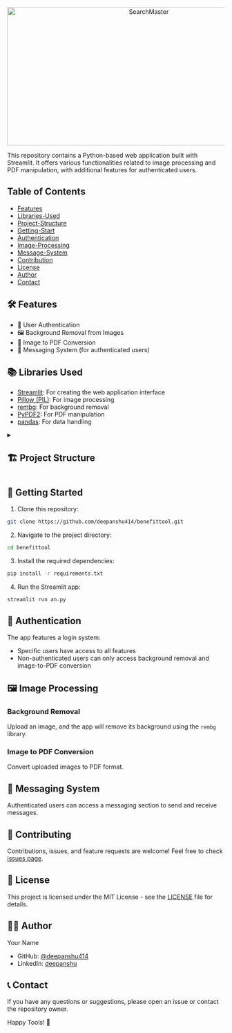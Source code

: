 <div align="center">

<img src="https://socialify.git.ci/deepanshu414/benefittool/image?description=1&descriptionEditable=Benefit%20tools%20provide%20assistance%20for%20various%20tasks,%20such%20as%20studying,%20organizing,%20and%20managing%20daily%20activities,%20to%20enhance%20productivity%20and%20effectiveness&font=KoHo&forks=1&issues=1&language=1&name=1&pattern=Plus&pulls=1&stargazers=1&theme=Auto" alt="SearchMaster" width="640" height="320" />

</div>

This repository contains a Python-based web application built with Streamlit. It offers various functionalities related to image processing and PDF manipulation, with additional features for authenticated users.

## Table of Contents
- [Features](#%EF%B8%8F-features)
- [Libraries-Used](#-libraries-used)
- [Project-Structure](#-%EF%B8%8F-project-structure-)
- [Getting-Start](#-getting-started)
- [Authentication](#-authentication)
- [Image-Processing](#%EF%B8%8F-image-processing)
- [Message-System](#-messaging-system)
- [Contribution](#-contributing)
- [License](#-license)
- [Author](#-author)
- [Contact](#-contact)

## 🛠️ Features

- 🔐 User Authentication
- 🖼️ Background Removal from Images
- 📄 Image to PDF Conversion
- 💬 Messaging System (for authenticated users)

## 📚 Libraries Used

- [Streamlit](https://streamlit.io/): For creating the web application interface
- [Pillow (PIL)](https://python-pillow.org/): For image processing
- [rembg](https://github.com/danielgatis/rembg): For background removal
- [PyPDF2](https://pypdf2.readthedocs.io/): For PDF manipulation
- [pandas](https://pandas.pydata.org/): For data handling

<details>
  <summary>
    <h2> 🏗️ Project Structure </h2>
  </summary>

```
├── an.py
├── requirements.txt
|── userdata.txt
|── newuserdata.txt
├── ant/
│   ├── CJ_image/
│   ├── DNC_image/
│   ├── ML_image/
│   ├── PL_image/
│   ├── RDBMS_image/
│   ├── SE_image/
│   ├── SMM_image/
│   ├── csv/
│   ├── excel/
│   ├── mp3f/
│   ├── mp4f/
│   ├── pdf/
│   ├── text/
│   ├── zip_folder/
│   ├── answer.txt
│   ├── code.txt
│   ├── message.txt
│   └── question.txt
└── README.md
```
</details>

## 🚀 Getting Started

1. Clone this repository:
```sh
git clone https://github.com/deepanshu414/benefittool.git
```
2. Navigate to the project directory:
```sh
cd benefittool
```
3. Install the required dependencies:
```sh
pip install -r requirements.txt
```
4. Run the Streamlit app:
```sh
streamlit run an.py
```

## 🔑 Authentication

The app features a login system:
- Specific users have access to all features
- Non-authenticated users can only access background removal and image-to-PDF conversion

## 🖼️ Image Processing

### Background Removal
Upload an image, and the app will remove its background using the `rembg` library.

### Image to PDF Conversion
Convert uploaded images to PDF format.

## 💬 Messaging System

Authenticated users can access a messaging section to send and receive messages.

## 🤝 Contributing

Contributions, issues, and feature requests are welcome! Feel free to check [issues page](https://github.com/deepanshu414/benefittool/issues).

## 📝 License

This project is licensed under the MIT License - see the [LICENSE](LICENSE) file for details.


## 👨‍💻 Author

Your Name
- GitHub: [@deepanshu414](https://github.com/deepanshu414)
- LinkedIn: [deepanshu](https://www.linkedin.com/in/deepanshu-antil-865508263/)

## 📞 Contact
If you have any questions or suggestions, please open an issue or contact the repository owner.

Happy Tools! 🎉



